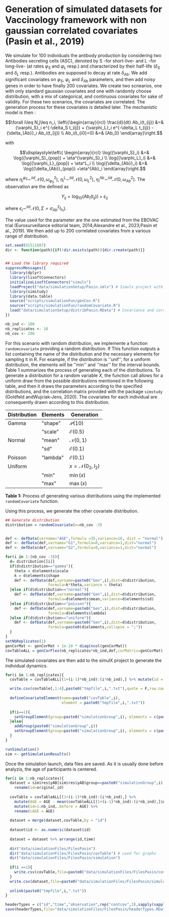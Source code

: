 # Generation of simulated datasets for Vaccinology framework with non gaussian correlated covariates (Pasin et al., 2019)

We simulate for 100 individuals the antibody production by considering two Antibodies secreting cells (ASC), denoted by S -for short-live- and L -for long-live- (at rates $\varphi_S$ and $\varphi_L$ resp.) and characterized by their half-life ($\delta_S$ and $\delta_L$ resp.). Antibodies are supposed to decay at rate $\delta_{Ab}$. We add significant covariates on $\varphi_S$, $\varphi_L$ and $\delta_{Ab}$ parameters, and then add noisy genes in order to have finally 200 covariates. We create two scnearios, one with only standard gaussian covariates and one with randomly choose distribution, with a mix of categorical, and continuous covariates for sake of validity. For these two scenarios, the covariates are correlated. The generation process for these covariates is detailed later. The mechanistic model is then : 
```math
\forall i\leq N,j\leq n_i,   \left\{\begin{array}{rcl}
    \frac{d}{dt} Ab_i(t_{ij}) &=& {\varphi_S}_i e^{-\delta_S t_{ij}} + {\varphi_L}_i e^{-\delta_L t_{ij}} - {\delta_{Ab}}_i Ab_i(t_{ij}) \\
    Ab_i(t_{i0}=0) &=& {Ab_0}
\end{array}\right.
```
with 
```math
\displaystyle\left\{
\begin{array}{rcl}
         \log({\varphi_S}_i) &=& \log({\varphi_S}_{pop}) + \eta^{\varphi_S}_i \\
         \log({\varphi_L}_i) &=& \log({\varphi_L}_{pop})  + \eta^L_i \\
         \log({\delta_{Ab}}_i) &=& \log({\delta_{Ab}}_{pop})   +\eta^{Ab}_i
    \end{array}\right.
```
where $\eta^{\varphi_S}_i\sim^{iid}\mathcal N(0,\omega_{\varphi_S}^2)$, $\eta^L_i\sim^{iid}\mathcal N(0,\omega_L^2)$, $\eta^{Ab}_i\sim^{iid}\mathcal N(0,\omega_{Ab}^2)$. The observation are the defined as 
```math
Y_{ij} = \log_{10}(Ab_i(t_{ij}))+\varepsilon_{ij}
```
where $\varepsilon_i\sim^{iid}\mathcal N(0,\Sigma=\sigma^2_{Ab}I_{n_i})$.

The value used for the parameter are the one estimated from the EBOVAC trial (Eurosurveillance editorial team, 2014;Alexandre et al., 2023;Pasin et al., 2019). We then add up to 200 correlated covariates from a various range of distribution.


```r
set.seed(81511807)
dir <- function(path){if(!dir.exists(path)){dir.create(path)}}


## Load the library required 
suppressMessages({
  library(dplyr)
  library(lixoftConnectors)
  initializeLixoftConnectors("simulx")
  loadProject("data/simulationSetup/Pasin.smlx") # Simulx project with mechanistic model and parameters value 
  library(simstudy)
  library(data.table)
  source("scripts/simulationFun/genCov.R") 
  source("scripts/simulationFun/randomCovariate.R")
  load("data/simulationSetup/distribPasin.RData") # Covariance and correlation matrix based on real-data from Prevac-up clinical trial 
})

nb_ind <- 100
nb_replicates <- 10
nb_cov <- 200

```

For this scenario  with random distribution, we implemente a function ``randomcovariate`` providing a random distribution. If  This function outputs a list containing the name of the distribution and the necessary elements for sampling it in R. For example, if the distribution is ''unif'', for a uniform distribution, the elements will be ''min'' and ''max'' for the interval bounds. Table 1 summarizes the process of generating each of the distributions. To generate a distribution for a random variable $X$, the function call allows for a uniform draw from the possible distributions mentioned in the following table, and then it draws the parameters according to the specified distributions, and the correlation matrix provided with the package ``simstudy`` (Goldfeld andWujciak-Jens, 2020). The covariates for each individual are consequently drawn according to this distribution.

<c>

| Distribution | Elements    | Generation                   |
|--------------|-------------|------------------------------|
| Gamma        | "shape"     | $\mathcal{P}(10)$            |
|              | "scale"     | $\mathcal{E}(0.5)$           |
| Normal       | "mean"      | $\mathcal{N}(0,1)$           |
|              | "sd"        | $\mathcal{E}(0.1)$           |
| Poisson      | "lambda"    | $\mathcal{E}(0.1)$           |
| Uniform      |             | $x = \mathcal{N}(0_2, I_2)$  |
|              | "min"       | $\min(x)$                    |
|              | "max"       | $\max(x)$                    |

**Table 1:** Process of generating various distributions using the implemented `randomCovariate` function.
</c>

Using this process, we generate the other covariate distribution. 

```r
## Generate distribution 
distribution = randomCovariate(n=nb_cov -3)


def <- defData(varname="AGE",formula =35,variance=16, dist = "normal")
def <- defData(def,varname="G1",formula=0,variance=1,dist="normal")
def <- defData(def,varname="G2",formula=0,variance=1,dist="normal")

for(i in 1:(nb_cov -3)){
  d= distribution[[i]]
  if(d$distribution=="gamma"){
    theta = d$elements$scale
    k = d$elements$shape
    def <- defData(def,varname=paste0("Gen",i),dist=d$distribution,
                   formula=k*theta,variance = theta)
  }else if(d$distribution=="normal"){
    def <- defData(def,varname=paste0("Gen",i),dist=d$distribution,
                   formula=d$elements$mean,variance=d$elements$sd)
  }else if(d$distribution=="poisson"){
    def <- defData(def,varname=paste0("Gen",i),dist=d$distribution,
                   formula=d$elements$lambda)
  }else if(d$distribution=="uniform"){
    def <- defData(def,varname=paste0("Gen",i),dist=d$distribution,
                   formula=paste0(d$elements,collapse = ";"))
  }
}
setNbReplicates(1)
genCorMat <- genCorMat + 1e-10 * diag(ncol(genCorMat))
covTableALL = genCorFlex(nb_replicates*nb_ind,def,corMatrix=genCorMat)
``` 

The simulated covariates are then add to the simulX project to generate the individual dynamics. 

```r
for(i in 1:nb_replicates){
  covTable = covTableALL[(1+(i-1)*nb_ind):(i*nb_ind),] %>% mutate(id = (id-1)%%nb_ind+1)

  write.csv(covTable[,1:4],paste0("tmpfile",i,".txt"),quote = F,row.names = F)
  
  defineCovariateElement(name=paste0("covTable",i),
                         element = paste0("tmpfile",i,".txt"))
  
  if(i==1){
    setGroupElement(group=paste0("simulationGroup",i), elements = c(paste0("covTable",i)))
  }else{
    addGroup(paste0("simulationGroup",i))
    setGroupElement(group=paste0("simulationGroup",i), elements = c(paste0("covTable",i)))
  }
}

runSimulation()
sim <- getSimulationResults()
```


Once the simulation launch, data files are saved. As it is usually done before analyzis, the age of participants is centered.

```r
for(i in 1:nb_replicates){
  dataset = sim$res$yAB[sim$res$yAB$group==paste0("simulationGroup",i),c("original_id","time","yAB")] %>%
    rename(id=original_id)
  
  covTable = covTableALL[(1+(i-1)*nb_ind):(i*nb_ind),] %>% 
    mutate(AGE = AGE - mean(covTableALL[(1+(i-1)*nb_ind):(i*nb_ind),]$AGE)) %>%
    mutate(id=1:nb_ind,.before = AGE) %>%
    rename(cAGE = AGE)
  
  dataset = merge(dataset,covTable,by = "id")
  
  dataset$id <- as.numeric(dataset$id)
  
  dataset = dataset %>% arrange(id,time)
  
  dir("data/simulationFiles/FilesPasin")
  dir("data/simulationFiles/FilesPasin/covTable") # used for graphs 
  dir("data/simulationFiles/FilesPasin/simulation")
  
  if(i ==1){
    write.csv(covTable,file=paste0("data/simulationFiles/FilesPasin/covTable/covTable_",i,".txt"),quote = F,row.names = F)
  }
  write.csv(dataset,file=paste0("data/simulationFiles/FilesPasin/simulation/simulation_",i,".txt"),quote = F,row.names = F)
  
  unlink(paste0("tmpfile",i,".txt"))
}

headerTypes = c("id","time","observation",rep("contcov",3),sapply(sapply(distribution,FUN=function(x){x$distribution})=="poisson",FUN=function(x){if(x){"catcov"}else{"contcov"}}))
save(headerTypes,file="data/simulationFiles/FilesPasin/headerTypes.RData")
```
